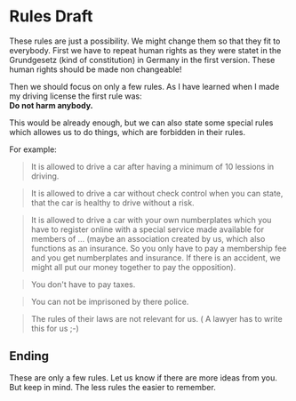 # Rules Draft

These rules are just a possibility. We might change them so that they fit to everybody.
First we have to repeat human rights as they were statet in the Grundgesetz (kind of constitution) in Germany in the first version.
These human rights should be made non changeable!

Then we should focus on only a few rules. As I have learned when I made my driving license the first rule was:  
**Do not harm anybody.**

This would be already enough, but we can also state some special rules which allowes us to do things, which are forbidden in their rules.

For example:  
> It is allowed to drive a car after having a minimum of 10 lessions in driving.

> It is allowed to drive a car without check control when you can state, that the car is healthy to drive without a risk.

> It is allowed to drive a car with your own numberplates which you have to register online with a special service made available for members of ... (maybe an association created by us, which also functions as an insurance. So you only have to pay a membership fee and you get numberplates and insurance. If there is an accident, we might all put our money together to pay the opposition).

> You don't have to pay taxes.

> You can not be imprisoned by there police.

> The rules of their laws are not relevant for us. ( A lawyer has to write this for us ;-)


## Ending
These are only a few rules. Let us know if there are more ideas from you. But keep in mind. The less rules the easier to remember.